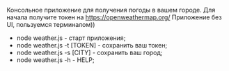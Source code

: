 Консольное приложение для получения погоды в вашем городе.
Для начала получите токен на https://openweathermap.org/ 
Приложение без UI, пользуемся терминалом))


<ul>
<li>node weather.js - старт приложения;</li>
<li>node weather.js -t [TOKEN] - сохранить ваш токен;</li>
<li>node weather.js -s [CITY] - сохранить ваш город;</li>
<li>node weather.js -h - HELP;</li>
<ul/>



